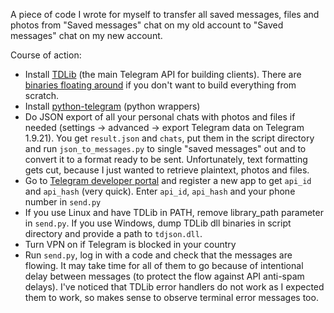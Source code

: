 A piece of code I wrote for myself to transfer all saved messages, files and photos from "Saved messages" chat on my old account to "Saved messages" chat on my new account.

Course of action:
- Install [TDLib](https://github.com/tdlib/td) (the main Telegram API for building clients). There are [binaries floating around](https://github.com/Bannerets/tdlib-binaries) if you don't want to build everything from scratch.
- Install [python-telegram](https://github.com/alexander-akhmetov/python-telegram/tree/2bd2b2782499b63b7a20705b1ec4d7eef12d0e23) (python wrappers)
- Do JSON export of all your personal chats with photos and files if needed (settings -> advanced -> export Telegram data on Telegram 1.9.21). You get `result.json` and `chats`, put them in the script directory and run `json_to_messages.py` to single "saved messages" out and to convert it to a format ready to be sent. Unfortunately, text formatting gets cut, because I just wanted to retrieve plaintext, photos and files.
- Go to [Telegram developer portal](https://my.telegram.org) and register a new app to get `api_id` and `api_hash` (very quick). Enter `api_id`, `api_hash` and your phone number in `send.py`
- If you use Linux and have TDLib in PATH, remove library_path parameter in `send.py`. If you use Windows, dump TDLib dll binaries in script directory and provide a path to `tdjson.dll`.
- Turn VPN on if Telegram is blocked in your country
- Run `send.py`, log in with a code and check that the messages are flowing. It may take time for all of them to go because of intentional delay between messages (to protect the flow against API anti-spam delays). I've noticed that TDLib error handlers do not work as I expected them to work, so makes sense to observe terminal error messages too.
